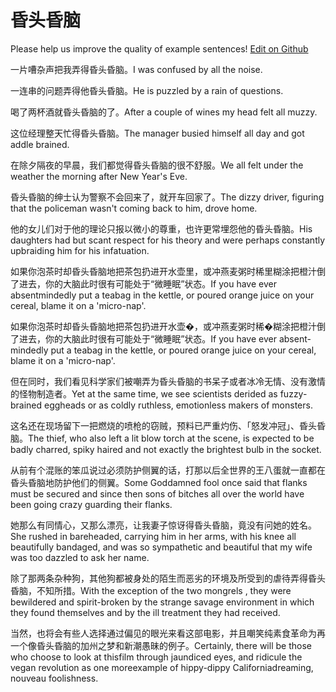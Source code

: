 # 昏头昏脑

Please help us improve the quality of example sentences! [Edit on Github](https://github.com/jiyushe/jiyu-example-sentence-source/blob/main/chinese/huntouhunnao.md)

<p><span class="chinese">一片嘈杂声把我弄得昏头昏脑。</span><span class="english">I was confused by all the noise.</span></p>

<p><span class="chinese">一连串的问题弄得他昏头昏脑。</span><span class="english">He is puzzled by a rain of questions.</span></p>

<p><span class="chinese">喝了两杯酒就昏头昏脑的了。</span><span class="english">After a couple of wines my head felt all muzzy.</span></p>

<p><span class="chinese">这位经理整天忙得昏头昏脑。</span><span class="english">The manager busied himself all day and got addle brained.</span></p>

<p><span class="chinese">在除夕隔夜的早晨，我们都觉得昏头昏脑的很不舒服。</span><span class="english">We all felt under the weather the morning after New Year's Eve.</span></p>

<p><span class="chinese">昏头昏脑的绅士认为警察不会回来了，就开车回家了。</span><span class="english">The dizzy driver, figuring that the policeman wasn't coming back to him, drove home.</span></p>

<p><span class="chinese">他的女儿们对于他的理论只报以微小的尊重，也许更常埋怨他的昏头昏脑。</span><span class="english">His daughters had but scant respect for his theory and were perhaps constantly upbraiding him for his infatuation.</span></p>

<p><span class="chinese">如果你泡茶时却昏头昏脑地把茶包扔进开水壶里，或冲燕麦粥时稀里糊涂把橙汁倒了进去，你的大脑此时很有可能处于“微睡眠”状态。</span><span class="english">If you have ever absentmindedly put a teabag in the kettle, or poured orange juice on your cereal, blame it on a 'micro-nap'.</span></p>

<p><span class="chinese">如果你泡茶时却昏头昏脑地把茶包扔进开水壶�，或冲燕麦粥时稀�糊涂把橙汁倒了进去，你的大脑此时很有可能处于“微睡眠”状态。</span><span class="english">If you have ever absent-mindedly put a teabag in the kettle, or poured orange juice on your cereal, blame it on a 'micro-nap'.</span></p>

<p><span class="chinese">但在同时，我们看见科学家们被嘲弄为昏头昏脑的书呆子或者冰冷无情、没有激情的怪物制造者。</span><span class="english">Yet at the same time, we see scientists derided as fuzzy-brained eggheads or as coldly ruthless, emotionless makers of monsters.</span></p>

<p><span class="chinese">这名还在现场留下一把燃烧的喷枪的窃贼，预料已严重灼伤、「怒发冲冠」、昏头昏脑。</span><span class="english">The thief, who also left a lit blow torch at the scene, is expected to be badly charred, spiky haired and not exactly the brightest bulb in the socket.</span></p>

<p><span class="chinese">从前有个混账的笨瓜说过必须防护侧翼的话，打那以后全世界的王八蛋就一直都在昏头昏脑地防护他们的侧翼。</span><span class="english">Some Goddamned fool once said that flanks must be secured and since then sons of bitches all over the world have been going crazy guarding their flanks.</span></p>

<p><span class="chinese">她那么有同情心，又那么漂亮，让我妻子惊讶得昏头昏脑，竟没有问她的姓名。</span><span class="english">She rushed in bareheaded, carrying him in her arms, with his knee all beautifully bandaged, and was so sympathetic and beautiful that my wife was too dazzled to ask her name.</span></p>

<p><span class="chinese">除了那两条杂种狗，其他狗都被身处的陌生而恶劣的环境及所受到的虐待弄得昏头昏脑，不知所措。</span><span class="english">With the exception of the two mongrels , they were bewildered and spirit-broken by the strange savage environment in which they found themselves and by the ill treatment they had received.</span></p>

<p><span class="chinese">当然，也将会有些人选择通过偏见的眼光来看这部电影，并且嘲笑纯素食革命为再一个像昏头昏脑的加州之梦和新潮愚昧的例子。</span><span class="english">Certainly, there will be those who choose to look at thisfilm through jaundiced eyes, and ridicule the vegan revolution as one moreexample of hippy-dippy Californiadreaming, nouveau foolishness.</span></p>

